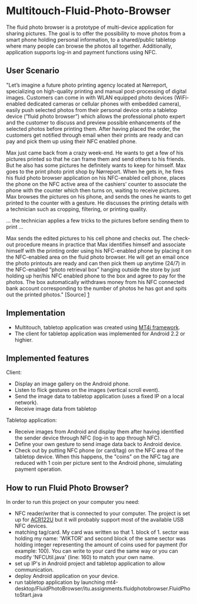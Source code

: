 Multitouch-Fluid-Photo-Browser
==============================

The fluid photo browser is a prototype of multi-device application for sharing pictures. The goal is to offer the possibility to move photos from a smart phone holding personal information, to a shared/public tabletop where many people can browse the photos all together. Additionally, application supports log-in and payment functions using NFC.

User Scenario
-------------

"Let’s imagine a future photo printing agency located at Nørreport, specializing on high-quality printing and manual post-processing of digital images. Customers can come in with WLAN equipped photo devices (WiFi-enabled dedicated cameras or cellular phones with embedded camera), easily push selected photos from their personal device onto a tabletop device (”fluid photo browser”) which allows the professional photo expert and the customer to discuss and preview possible enhancements of the selected photos before printing them. After having placed the order, the customers get notified through email when their prints are ready and can pay and pick them up using their NFC enabled phone.

Max just came back from a crazy week-end. He wants to get a few of his pictures printed so that he can frame them and send others to his friends. But he also has some pictures he definitely wants to keep for himself. Max goes to the print photo print shop by Nørreport. When he gets in, he fires his fluid photo browser application on his NFC-enabled cell phone, places the phone on the NFC active area of the cashiers’ counter to associate the phone with the counter which then turns on, waiting to receive pictures. Max browses the pictures on his phone, and sends the ones he wants to get printed to the counter with a gesture. He discusses the printing details with a technician such as cropping, filtering, or printing quality.

… the technician applies a few tricks to the pictures before sending them to print …

Max sends the edited pictures to his cell phone and checks out. The check-out procedure means in practice that Max identifies himself and associate himself with the printing order using his NFC-enabled phone by placing it on the NFC-enabled area on the fluid photo browser. He will get an email once the photo printouts are ready and can then pick them up anytime (24/7) in the NFC-enabled “photo retrieval box” hanging outside the store by just holding up her/his NFC enabled phone to the box and agree to pay for the photos. The box automatically withdraws money from his NFC connected bank account corresponding to the number of photos he has got and spits out the printed photos." [Source] [1]

Implementation
--------------

* Multitouch, tabletop application was created using [MT4j framework](http://www.mt4j.org).
* The client for tabletop application was implemented for Android 2.2 or highier.

Implemented features
-------------------
Client:
- Display an image gallery on the Android phone.
- Listen to flick gestures on the images (vertical scroll event).
- Send the image data to tabletop application (uses a fixed IP on a local network).
- Receive image data from tabletop

Tabletop application:
- Receive images from Android and display them after having identified the sender device through NFC (log-in to app through NFC).
- Define your own gesture to send image data back to Android device.
- Check out by putting NFC phone (or card/tag) on the NFC area of the tabletop device. When this happens, the "coins" on the NFC tag are reduced with 1 coin per picture sent to the Android phone, simulating payment operation.

How to run Fluid Photo Browser?
-------------------------------
In order to run this project on your computer you need:
- NFC reader/writer that is connected to your computer. The project is set up for [ACR122U](http://www.acs.com.hk/index.php?pid=product&id=ACR122U) but it will probably support most of the available USB NFC devices.
- matching tag/card. My card was written so that 1. block of 1. sector was holding my name: 'WIKTOR' and second block of the same sector was holding integer representing the amount of coins used for payment (for example: 100). You can write to your card the same way or you can modify 'NFCUtil.java' (line: 160) to match your own name.
- set up IP's in Android project and tabletop application to allow communication.
- deploy Android application on your device.
- run tabletop application by launching mt4-desktop/FluidPhotoBrowser/itu.assignments.fluidphotobrowser.FluidPhotoStart.java

[1]: https://blog.itu.dk/SPCT-F2012/lab-classes/assignment-2/ "Pervasive Computing Assignment"
